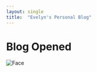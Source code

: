 ```yaml
---
layout: single
title:  "Evelyn's Personal Blog"
---
```


# Blog Opened
![Face](eldonwood.github.io/docs/assets/images/smileyFace.png)
